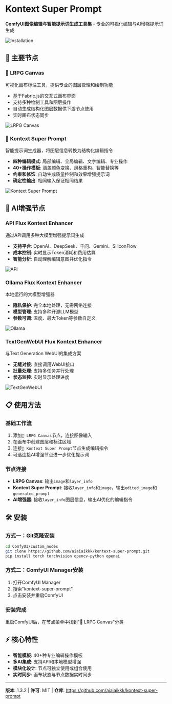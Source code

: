 # Kontext Super Prompt

**ComfyUI图像编辑与智能提示词生成工具集** - 专业的可视化编辑与AI增强提示词生成

![Installation](images/instruction.png)

## 🎯 主要节点

### 🎨 LRPG Canvas  
可视化画布标注工具，提供专业的图层管理和绘制功能
- 基于Fabric.js的交互式画布界面
- 支持多种绘制工具和图层操作
- 自动生成结构化图层数据供下游节点使用
- 实时画布状态同步

![LRPG Canvas](images/LRPG_Canvas.png)

### 🎯 Kontext Super Prompt
智能提示词生成器，将图层信息转换为结构化编辑指令
- **四种编辑模式**: 局部编辑、全局编辑、文字编辑、专业操作
- **40+操作模板**: 涵盖颜色变换、风格重构、智能替换等
- **约束和修饰**: 自动生成质量控制和效果增强提示词
- **确定性输出**: 相同输入保证相同结果

![Kontext Super Prompt](images/KontextSuperPrompt.png)

## 🤖 AI增强节点

### API Flux Kontext Enhancer
通过API调用多种大模型增强提示词生成
- **支持平台**: OpenAI、DeepSeek、千问、Gemini、SiliconFlow
- **成本控制**: 实时显示Token消耗和费用估算
- **智能分析**: 自动理解编辑意图并优化指令

![API](images/api.png)

### Ollama Flux Kontext Enhancer  
本地运行的大模型增强器
- **隐私保护**: 完全本地处理，无需网络连接
- **模型管理**: 支持多种开源LLM模型
- **参数可调**: 温度、最大Token等参数自定义

![Ollama](images/ollama.png)

### TextGenWebUI Flux Kontext Enhancer
与Text Generation WebUI的集成方案
- **无缝对接**: 直接调用WebUI接口
- **批量处理**: 支持多任务并行处理
- **状态监控**: 实时显示处理进度

![TextGenWebUI](images/textgen_webui.png)

## 📋 使用方法

### 基础工作流
1. 添加`🎨 LRPG Canvas`节点，连接图像输入
2. 在画布中创建图层和标注区域
3. 连接`🎯 Kontext Super Prompt`节点生成编辑指令
4. 可选连接AI增强节点进一步优化提示词

### 节点连接
- **LRPG Canvas**: 输出`image`和`layer_info`
- **Kontext Super Prompt**: 接收`layer_info`和`image`，输出`edited_image`和`generated_prompt`
- **AI增强器**: 接收`layer_info`图层信息，输出AI优化的编辑指令

## 🛠️ 安装

### 方式一：Git克隆安装
```bash
cd ComfyUI/custom_nodes
git clone https://github.com/aiaiaikkk/kontext-super-prompt.git
pip install torch torchvision opencv-python openai
```

### 方式二：ComfyUI Manager安装
1. 打开ComfyUI Manager
2. 搜索"kontext-super-prompt"
3. 点击安装并重启ComfyUI

### 安装完成
重启ComfyUI后，在节点菜单中找到"🎨 LRPG Canvas"分类

## ⚡ 核心特性

- **智能模板**: 40+种专业编辑操作模板
- **多AI集成**: 支持API和本地模型增强
- **模块化设计**: 节点可独立使用或组合使用
- **实时同步**: 画布状态与节点数据实时同步

---

**版本**: 1.3.2 | **许可**: MIT | **仓库**: https://github.com/aiaiaikkk/kontext-super-prompt

